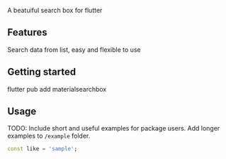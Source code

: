 A beatuiful search box for flutter

## Features

Search data from list, easy and flexible to use

## Getting started

flutter pub add materialsearchbox

## Usage

TODO: Include short and useful examples for package users. Add longer examples
to `/example` folder.

```dart
const like = 'sample';
```
